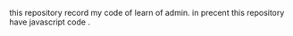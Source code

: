 this repository record my code of learn of admin.
in precent this repository have javascript code .
